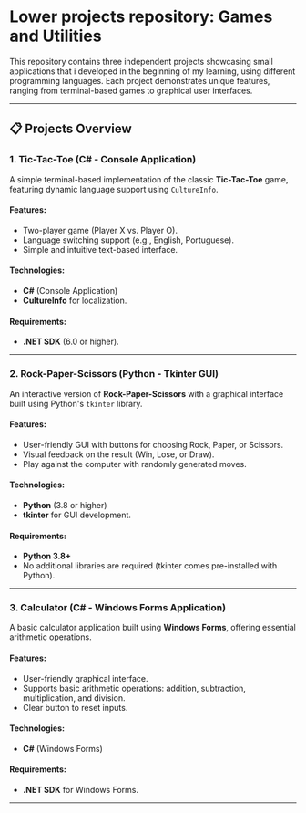 # Lower projects repository: Games and Utilities

This repository contains three independent projects showcasing small applications that i developed in the beginning of my learning, using different programming languages. Each project demonstrates unique features, ranging from terminal-based games to graphical user interfaces.

---

## 📋 Projects Overview

### 1. **Tic-Tac-Toe (C# - Console Application)**
A simple terminal-based implementation of the classic **Tic-Tac-Toe** game, featuring dynamic language support using `CultureInfo`.

#### **Features**:
- Two-player game (Player X vs. Player O).
- Language switching support (e.g., English, Portuguese).
- Simple and intuitive text-based interface.

#### **Technologies**:
- **C#** (Console Application)
- **CultureInfo** for localization.

#### **Requirements**:
- **.NET SDK** (6.0 or higher).

---

### 2. **Rock-Paper-Scissors (Python - Tkinter GUI)**
An interactive version of **Rock-Paper-Scissors** with a graphical interface built using Python's `tkinter` library.

#### **Features**:
- User-friendly GUI with buttons for choosing Rock, Paper, or Scissors.
- Visual feedback on the result (Win, Lose, or Draw).
- Play against the computer with randomly generated moves.

#### **Technologies**:
- **Python** (3.8 or higher)
- **tkinter** for GUI development.

#### **Requirements**:
- **Python 3.8+**
- No additional libraries are required (tkinter comes pre-installed with Python).

---

### 3. **Calculator (C# - Windows Forms Application)**
A basic calculator application built using **Windows Forms**, offering essential arithmetic operations.

#### **Features**:
- User-friendly graphical interface.
- Supports basic arithmetic operations: addition, subtraction, multiplication, and division.
- Clear button to reset inputs.

#### **Technologies**:
- **C#** (Windows Forms)

#### **Requirements**:
- **.NET SDK** for Windows Forms.

---


